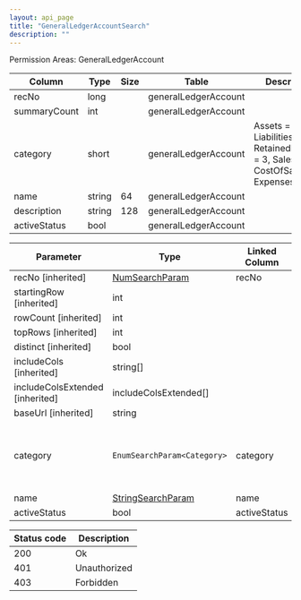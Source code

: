 ```yaml
---
layout: api_page
title: "GeneralLedgerAccountSearch"
description: ""
---
```




Permission Areas: GeneralLedgerAccount

| Column | Type | Size | Table | Description |
| ------ | ---- | ---- | ----- | ----------- |
| recNo | long |  | generalLedgerAccount | 
| summaryCount | int |  | generalLedgerAccount | 
| category | short |  | generalLedgerAccount | Assets = 1, Liabilities = 2, RetainedEarnings = 3, Sales = 4, CostOfSales = 5, Expenses = 6
| name | string | 64 | generalLedgerAccount | 
| description | string | 128 | generalLedgerAccount | 
| activeStatus | bool |  | generalLedgerAccount | 

| Parameter | Type | Linked Column | Description |
| --------- | ---- | ------------- | ----------- |
| recNo [inherited] | [NumSearchParam](NumSearchParam) | recNo | 
| startingRow [inherited] | int |  | 
| rowCount [inherited] | int |  | 
| topRows [inherited] | int |  | 
| distinct [inherited] | bool |  | 
| includeCols [inherited] | string[] |  | 
| includeColsExtended [inherited] | includeColsExtended[] |  | 
| baseUrl [inherited] | string |  | 
| category | `EnumSearchParam<Category>` | category | Assets = 1, Liabilities = 2, RetainedEarnings = 3, Sales = 4, CostOfSales = 5, Expenses = 6
| name | [StringSearchParam](StringSearchParam) | name | 
| activeStatus | bool | activeStatus | 

| Status code | Description |
| ----------- | ----------- |
| 200 | Ok |
| 401 | Unauthorized |
| 403 | Forbidden |


